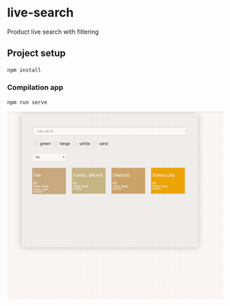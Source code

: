 # live-search
Product live search with filtering
## Project setup
```
npm install
```

### Compilation app
```
npm run serve
```
![App Demo](demo.gif)